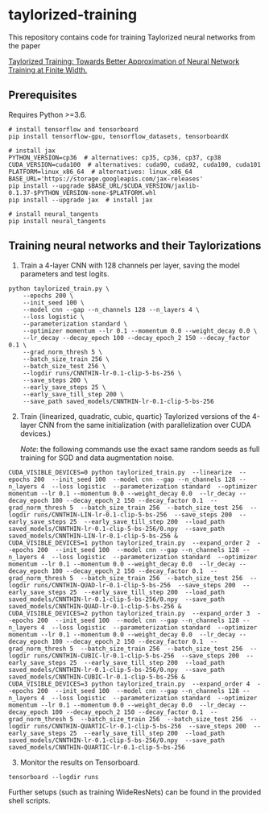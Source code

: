 # taylorized-training

This repository contains code for training Taylorized neural networks from the paper

[Taylorized Training: Towards Better Approximation of Neural Network Training at Finite Width.](https://arxiv.org/abs/2002.04010) 

## Prerequisites
Requires Python >=3.6.
```
# install tensorflow and tensorboard
pip install tensorflow-gpu, tensorflow_datasets, tensorboardX

# install jax
PYTHON_VERSION=cp36  # alternatives: cp35, cp36, cp37, cp38
CUDA_VERSION=cuda100  # alternatives: cuda90, cuda92, cuda100, cuda101
PLATFORM=linux_x86_64  # alternatives: linux_x86_64
BASE_URL='https://storage.googleapis.com/jax-releases'
pip install --upgrade $BASE_URL/$CUDA_VERSION/jaxlib-0.1.37-$PYTHON_VERSION-none-$PLATFORM.whl
pip install --upgrade jax  # install jax

# install neural_tangents
pip install neural_tangents
```
## Training neural networks and their Taylorizations
1. Train a 4-layer CNN with 128 channels per layer, saving the model parameters and test logits.
```
python taylorized_train.py \
    --epochs 200 \
    --init_seed 100 \
    --model cnn --gap --n_channels 128 --n_layers 4 \
    --loss logistic \
    --parameterization standard \
    --optimizer momentum --lr 0.1 --momentum 0.0 --weight_decay 0.0 \
    --lr_decay --decay_epoch 100 --decay_epoch_2 150 --decay_factor 0.1 \
    --grad_norm_thresh 5 \
    --batch_size_train 256 \
    --batch_size_test 256 \
    --logdir runs/CNNTHIN-lr-0.1-clip-5-bs-256 \
    --save_steps 200 \
    --early_save_steps 25 \
    --early_save_till_step 200 \
    --save_path saved_models/CNNTHIN-lr-0.1-clip-5-bs-256
```

2. Train {linearized, quadratic, cubic, quartic} Taylorized versions of the 4-layer CNN from the same initialization (with parallelization over CUDA devices.)

    *Note*: the following commands use the exact same random seeds as full training for SGD and data augmentation noise.
```
CUDA_VISIBLE_DEVICES=0 python taylorized_train.py  --linearize  --epochs 200  --init_seed 100  --model cnn --gap --n_channels 128 --n_layers 4  --loss logistic  --parameterization standard  --optimizer momentum --lr 0.1 --momentum 0.0 --weight_decay 0.0  --lr_decay --decay_epoch 100 --decay_epoch_2 150 --decay_factor 0.1  --grad_norm_thresh 5  --batch_size_train 256  --batch_size_test 256  --logdir runs/CNNTHIN-LIN-lr-0.1-clip-5-bs-256  --save_steps 200  --early_save_steps 25  --early_save_till_step 200  --load_path saved_models/CNNTHIN-lr-0.1-clip-5-bs-256/0.npy  --save_path saved_models/CNNTHIN-LIN-lr-0.1-clip-5-bs-256 &
CUDA_VISIBLE_DEVICES=1 python taylorized_train.py  --expand_order 2  --epochs 200  --init_seed 100  --model cnn --gap --n_channels 128 --n_layers 4  --loss logistic  --parameterization standard  --optimizer momentum --lr 0.1 --momentum 0.0 --weight_decay 0.0  --lr_decay --decay_epoch 100 --decay_epoch_2 150 --decay_factor 0.1  --grad_norm_thresh 5  --batch_size_train 256  --batch_size_test 256  --logdir runs/CNNTHIN-QUAD-lr-0.1-clip-5-bs-256  --save_steps 200  --early_save_steps 25  --early_save_till_step 200  --load_path saved_models/CNNTHIN-lr-0.1-clip-5-bs-256/0.npy  --save_path saved_models/CNNTHIN-QUAD-lr-0.1-clip-5-bs-256 &
CUDA_VISIBLE_DEVICES=2 python taylorized_train.py  --expand_order 3  --epochs 200  --init_seed 100  --model cnn --gap --n_channels 128 --n_layers 4  --loss logistic  --parameterization standard  --optimizer momentum --lr 0.1 --momentum 0.0 --weight_decay 0.0  --lr_decay --decay_epoch 100 --decay_epoch_2 150 --decay_factor 0.1  --grad_norm_thresh 5  --batch_size_train 256  --batch_size_test 256  --logdir runs/CNNTHIN-CUBIC-lr-0.1-clip-5-bs-256  --save_steps 200  --early_save_steps 25  --early_save_till_step 200  --load_path saved_models/CNNTHIN-lr-0.1-clip-5-bs-256/0.npy  --save_path saved_models/CNNTHIN-CUBIC-lr-0.1-clip-5-bs-256 &
CUDA_VISIBLE_DEVICES=3 python taylorized_train.py  --expand_order 4  --epochs 200  --init_seed 100  --model cnn --gap --n_channels 128 --n_layers 4  --loss logistic  --parameterization standard  --optimizer momentum --lr 0.1 --momentum 0.0 --weight_decay 0.0  --lr_decay --decay_epoch 100 --decay_epoch_2 150 --decay_factor 0.1  --grad_norm_thresh 5  --batch_size_train 256  --batch_size_test 256  --logdir runs/CNNTHIN-QUARTIC-lr-0.1-clip-5-bs-256  --save_steps 200  --early_save_steps 25  --early_save_till_step 200  --load_path saved_models/CNNTHIN-lr-0.1-clip-5-bs-256/0.npy  --save_path saved_models/CNNTHIN-QUARTIC-lr-0.1-clip-5-bs-256
```

3. Monitor the results on Tensorboard.
```
tensorboard --logdir runs
```

Further setups (such as training WideResNets) can be found in the provided shell scripts.
